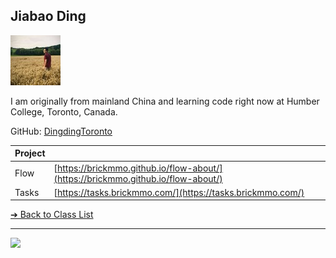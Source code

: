 <style>@import url("//readme.codeadam.ca/readme.css");</style>

## Jiabao Ding

![Jiabao Ding](../images/dingdingtoronto.jpg)

I am originally from mainland China and learning code right now at Humber College, Toronto, Canada.

GitHub: [DingdingToronto](https://github.com/DingdingToronto)

| Project |                                                                                  |
| ------- | -------------------------------------------------------------------------------- |
| Flow    | [https://brickmmo.github.io/flow-about/](https://brickmmo.github.io/flow-about/) |
| Tasks   | [https://tasks.brickmmo.com/](https://tasks.brickmmo.com/)                       |

[&#10132; Back to Class List](/)

---

<a href="https://brickmmo.com">
<img src="https://brickmmo.com/images/brickmmo-logo-horizontal.jpg" width="100">
</a>
